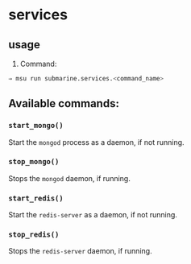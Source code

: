 
# services 

## usage

1. Command:
  ```bash
  ⇒ msu run submarine.services.<command_name>
  ```

## Available commands:

### `start_mongo()`

Start the `mongod` process as a daemon, if not running.


### `stop_mongo()`

Stops the `mongod` daemon, if running.


### `start_redis()`

Start the `redis-server` as a daemon, if not running.


### `stop_redis()`

Stops the `redis-server` daemon, if running.
